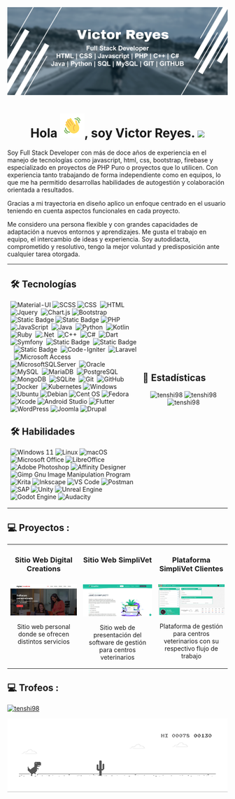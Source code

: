 <img src='https://raw.githubusercontent.com/tenshi98/tenshi98/main/resources/Portada%203.png' />

<h1 align="center">
Hola <img src="https://raw.githubusercontent.com/tenshi98/tenshi98/main/resources/Wave.gif" height="55px" width="55px">, soy Victor Reyes.
<a href="https://github.com/DenverCoder1/readme-typing-svg"><img src="https://readme-typing-svg.herokuapp.com?font=Time+New+Roman&color=green&size=25&center=true&vCenter=true&width=600&height=100&lines=Soy+un+Programador+PHP;Soy+un+Desarrollador+Web;Soy+un+Full+Stack+Developer&hearts;;"></a>
</h1>

<p align="left">
Soy Full Stack Developer con más de doce años de experiencia en el manejo de tecnologías como javascript, html, css, bootstrap, firebase y especializado en proyectos de PHP Puro o proyectos que lo utilicen. Con experiencia tanto trabajando de forma independiente como en equipos, lo que me ha permitido desarrollas habilidades de autogestión y colaboración orientada a resultados.<br/>

Gracias a mi trayectoria en diseño aplico un enfoque centrado en el usuario teniendo en cuenta aspectos funcionales en cada proyecto.<br/>

Me considero una persona flexible y con grandes capacidades de adaptación a nuevos entornos y aprendizajes. Me gusta el trabajo en equipo, el intercambio de ideas y experiencia. Soy autodidacta, comprometido y resolutivo, tengo la mejor voluntad y predisposición ante cualquier tarea otorgada.
<p>

<table width="100%" >
<tr>
<td width="60%">

## 🛠️ Tecnologías

![Material-UI](https://img.shields.io/badge/-Material--UI-000?&logo=Material-UI)
![SCSS](https://img.shields.io/badge/-SCSS-000?&logo=Sass)
![CSS](https://img.shields.io/badge/-CSS-0D1117?style=flat&logo=CSS3&logoColor=1572B6)&nbsp;
![HTML](https://img.shields.io/badge/-HTML-000?&logo=HTML5)
![Jquery](https://img.shields.io/badge/jQuery-0769AD?style=flat&logo=jquery&logoColor=white)&nbsp;
![Chart.js](https://img.shields.io/badge/-Chart.js-000?&logo=Chart.js)
![Bootstrap](https://img.shields.io/badge/bootstrap-%238511FA.svg?style=flat&logo=bootstrap&logoColor=white)
![Static Badge](https://img.shields.io/badge/Pure_CSS-blue?style=flat)
![Static Badge](https://img.shields.io/badge/HTML_KickStart-green?style=flat)
![PHP](https://img.shields.io/badge/PHP-777BB4?style=flat&logo=php&logoColor=white)&nbsp;
![JavaScript](https://img.shields.io/badge/-JavaScript-05122A?style=flat&logo=javascript)&nbsp;
![Java](https://img.shields.io/badge/java-%23ED8B00.svg?style=flat&logo=openjdk&logoColor=java)&nbsp;
![Python](https://img.shields.io/badge/-Python-05122A?style=flat&logo=python)&nbsp;
![Kotlin](https://img.shields.io/badge/-Kotlin-0D1117?style=flat&logo=kotlin)&nbsp;
![Ruby](https://img.shields.io/badge/ruby-%23CC342D.svg?style=flat&logo=ruby&logoColor=white)&nbsp;
![.Net](https://img.shields.io/badge/.NET-5C2D91?style=fflat&logo=.net&logoColor=white)&nbsp;
![C++](https://img.shields.io/badge/-C++-05122A?style=flat&logo=C%2B%2B&logoColor=00599C)&nbsp;
![C#](https://img.shields.io/badge/c%23-%23239120.svg?style=flat&logoColor=white)&nbsp;
![Dart](https://img.shields.io/badge/-Dart-0D1117?style=flat&logo=dart)&nbsp;
![Symfony](https://img.shields.io/badge/symfony-%23000000.svg?style=flat&logo=symfony&logoColor=white)&nbsp;
![Static Badge](https://img.shields.io/badge/cakePHP-blue?style=flat)&nbsp;
![Static Badge](https://img.shields.io/badge/Yii_PHP_Framework-black?style=flat)&nbsp;
![Static Badge](https://img.shields.io/badge/Europio_Engine-blue?style=flat)&nbsp;
![Code-Igniter](https://img.shields.io/badge/CodeIgniter-%23EF4223.svg?style=flat&logo=codeIgniter&logoColor=white)&nbsp;
![Laravel](https://img.shields.io/badge/laravel-%23FF2D20.svg?style=flat&logo=laravel&logoColor=white)&nbsp;
![Microsoft Access](https://img.shields.io/badge/Microsoft_Access-A4373A?style=flat&logo=microsoft-access&logoColor=white)&nbsp;
![MicrosoftSQLServer](https://img.shields.io/badge/Microsoft%20SQL%20Server-CC2927?style=flat&logo=microsoft%20sql%20server&logoColor=white)&nbsp;
![Oracle](https://img.shields.io/badge/Oracle-F80000?style=flat&logo=oracle&logoColor=white)&nbsp;
![MySQL](https://img.shields.io/badge/MySQL-00000F?style=flat&logo=mysql&logoColor=white)&nbsp;
![MariaDB](https://img.shields.io/badge/MariaDB-003545?style=flat&logo=mariadb&logoColor=white)&nbsp;
![PostgreSQL](https://img.shields.io/badge/PostgreSQL-316192?style=flat&logo=postgresql&logoColor=green)&nbsp;
![MongoDB](https://img.shields.io/badge/-MongoDB-000?style=flat&&logo=MongoDB)&nbsp;
![SQLite](https://img.shields.io/badge/-SQLite-000?&style=flat&logo=SQLite)&nbsp;
![Git](https://img.shields.io/badge/-Git-05122A?style=flat&logo=git)&nbsp;
![GitHub](https://img.shields.io/badge/-GitHub-05122A?style=flat&logo=github)&nbsp;
![Docker](https://img.shields.io/badge/-Docker-0D1117?style=flat&logo=docker)&nbsp;
![Kubernetes](https://img.shields.io/badge/-Kubernetes-000?style=flat&&logo=Kubernetes)
![Windows](https://img.shields.io/badge/Windows-0078D6?style=flat&logo=windows&logoColor=white)
![Ubuntu](https://img.shields.io/badge/Ubuntu-E95420?style=flat&logo=ubuntu&logoColor=white)
![Debian](https://img.shields.io/badge/Debian-D70A53?style=flat&logo=debian&logoColor=white)
![Cent OS](https://img.shields.io/badge/cent%20os-002260?style=flat&logo=centos&logoColor=F0F0F0)
![Fedora](https://img.shields.io/badge/Fedora-294172?style=flat&logo=fedora&logoColor=white)
![Xcode](https://img.shields.io/badge/Xcode-007ACC?style=flat&logo=Xcode&logoColor=white)
![Android Studio](https://img.shields.io/badge/android%20studio-23239120?style=flat&logo=android%20studio&logoColor=white)
![Flutter](https://img.shields.io/badge/-Flutter-0D1117?style=flat&logo=flutter)&nbsp;
![WordPress](https://img.shields.io/badge/WordPress-%23117AC9.svg?style=flat&logo=WordPress&logoColor=white)
![Joomla](https://img.shields.io/badge/joomla-%235091CD.svg?style=flat&logo=joomla&logoColor=white)
![Drupal](https://img.shields.io/badge/drupal-%230678BE.svg?style=flat&logo=drupal&logoColor=white)

<!--
![React](https://img.shields.io/badge/-React-000?&logo=React)
![Redux](https://img.shields.io/badge/-Redux-000?&logo=Redux)
![Next.js](https://img.shields.io/badge/-Next.js-000?&logo=Next.js)
![Chakra UI](https://img.shields.io/badge/-Chakra%20UI-000?&logo=Chakra-UI)
![RGSS](https://img.shields.io/badge/ruby-%23CC342D.svg?style=flat&logo=ruby&logoColor=white)&nbsp;
![ASP](https://img.shields.io/badge/ruby-%23CC342D.svg?style=flat&logo=ruby&logoColor=white)&nbsp;
![VISUALBASIC](https://img.shields.io/badge/ruby-%23CC342D.svg?style=flat&logo=ruby&logoColor=white)&nbsp;
![JSON](https://img.shields.io/badge/ruby-%23CC342D.svg?style=flat&logo=ruby&logoColor=white)&nbsp;
![AJAX](https://img.shields.io/badge/ruby-%23CC342D.svg?style=flat&logo=ruby&logoColor=white)&nbsp;
![TypeScript](https://img.shields.io/badge/-TypeScript-0D1117?style=flat&logo=typescript)&nbsp;
![Django](https://img.shields.io/badge/-Django-0D1117?style=flat&logo=django)&nbsp;
![GO](https://img.shields.io/badge/-GO-000?&logo=Go)
![GraphQL](https://img.shields.io/badge/-GraphQL-000?&logo=GraphQL)
![HCL](https://img.shields.io/badge/-HCL-000?&logo=HCL)
![Bash](https://img.shields.io/badge/-Bash-000?&logo=GNU-Bash)
![APEX](https://img.shields.io/badge/-APEX-000?&logo=Salesforce)
![LWC](https://img.shields.io/badge/-LWC-000?&logo=Salesforce)
![PineScript](https://img.shields.io/badge/-PineScript-000?&logo=TradingView)
![Node.js](https://img.shields.io/badge/-Node.js-0D1117?style=flat&logo=node.js)&nbsp;
![React](https://img.shields.io/badge/-React-0D1117?style=flat&logo=react)&nbsp;
![React Native](https://img.shields.io/badge/-React%20Native-0D1117?style=flat&logo=react)&nbsp;
![Redis](https://img.shields.io/badge/-Redis-000?&logo=Redis)
-->

## 🛠️ Habilidades

![Windows 11](https://img.shields.io/badge/Windows%2011-%230079d5.svg?style=flat&logo=Windows%2011&logoColor=white)
![Linux](https://img.shields.io/badge/Linux-FCC624?style=flat&logo=linux&logoColor=black)
![macOS](https://img.shields.io/badge/mac%20os-000000?style=flat&logo=macos&logoColor=F0F0F0)
![Microsoft Office](https://img.shields.io/badge/Microsoft_Office-D83B01?style=flat&logo=microsoft-office&logoColor=white)
![LibreOffice](https://img.shields.io/badge/LibreOffice-%2318A303?style=flat&logo=LibreOffice&logoColor=white)
![Adobe Photoshop](https://img.shields.io/badge/adobe%20photoshop-%2331A8FF.svg?style=flat&logo=adobe%20photoshop&logoColor=white)
![Affinity Designer](https://img.shields.io/badge/affinity%20desginer-%231B72BE.svg?style=flat&logo=affinity-designer&logoColor=white)
![Gimp Gnu Image Manipulation Program](https://img.shields.io/badge/Gimp-657D8B?style=flat&logo=gimp&logoColor=FFFFFF)
![Krita](https://img.shields.io/badge/Krita-203759?style=flat&logo=krita&logoColor=EEF37B)
![Inkscape](https://img.shields.io/badge/Inkscape-e0e0e0?style=flat&logo=inkscape&logoColor=080A13)
![VS Code](https://img.shields.io/badge/-VS%20Code-000?tyle=flat&logo=Visual-Studio-Code)
![Postman](https://img.shields.io/badge/-Postman-000?&tyle=flat&logo=Postman)
![SAP](https://img.shields.io/badge/SAP-0FAAFF?style=flat&logo=sap&logoColor=white)
![Unity](https://img.shields.io/badge/unity-%23000000.svg?style=flat&logo=unity&logoColor=white)
![Unreal Engine](https://img.shields.io/badge/unrealengine-%23313131.svg?style=flat&logo=unrealengine&logoColor=white)
![Godot Engine](https://img.shields.io/badge/GODOT-%23FFFFFF.svg?style=flat&logo=godot-engine)
![Audacity](https://img.shields.io/badge/Audacity-0000CC?style=flat&logo=audacity&logoColor=white)



<!--
![GitLab](https://img.shields.io/badge/-GitLab-000?&logo=GitLab)
![Jest](https://img.shields.io/badge/-Jest-000?&logo=Jest)
![Cypress](https://img.shields.io/badge/-Cypress-000?&logo=Cypress)
![Jira](https://img.shields.io/badge/-Jira-000?&logo=Jira)
![Redis](https://img.shields.io/badge/-Redis-000?&logo=Redis)
-->


</td>
<td>

## 📄 Estadísticas

<p align="center">
<img width="100%" src="https://github-readme-stats.vercel.app/api/top-langs?username=tenshi98&show_icons=true&locale=en&layout=compact" alt="tenshi98" />
<img width="100%" src="https://github-readme-stats.vercel.app/api?username=tenshi98&show_icons=true&locale=en" alt="tenshi98" />
<img width="100%" src="https://github-readme-streak-stats.herokuapp.com/?user=tenshi98" alt="tenshi98" />
</p>

</td>
</tr>
</table>

<h2 align="left">💻 Proyectos :</h2>
<table>
	<tr>
		<td width="33%" style="vertical-align: top;">
			<h3 align="center" style="height:50px;">Sitio Web Digital Creations</h3>
			<div align="center">
				<a href="https://web.digitalcreations.cl/" target="_blank"><img src="https://raw.githubusercontent.com/tenshi98/tenshi98/main/resources/web-1.jpg" width="100%" alt="Curso básico android"></a>
				<p>Sitio web personal donde se ofrecen distintos servicios</p>
			</div>
		</td>
		<td width="34%" style="vertical-align: top;">
			<h3 align="center" style="height:50px;">Sitio Web SimpliVet</h3>
			<div align="center">
				<a href="https://simplivet.cl/" target="_blank"><img src="https://raw.githubusercontent.com/tenshi98/tenshi98/main/resources/web-2.jpg" width="100%" alt="Curso básico android"></a>
				<p>Sitio web de presentación del software de gestión para centros veterinarios</p>
			</div>
		</td>
		<td width="33%" style="vertical-align: top;">
			<h3 align="center" style="height:50px;">Plataforma SimpliVet Clientes</h3>
			<div align="center">
				<a href="https://github.com/ArisGuimera/Android-Expert" target="_blank"><img src="https://raw.githubusercontent.com/tenshi98/tenshi98/main/resources/intranet-1.jpg" width="100%" alt="Curso básico android"></a>
				<p>Plataforma de gestión para centros veterinarios con su respectivo flujo de trabajo</p>
			</div>
		</td>
	</tr>
</table>


<h2 align="left">💻 Trofeos :</h2>
<p align="left"> <a href="https://github.com/ryo-ma/github-profile-trophy"><img src="https://github-profile-trophy.vercel.app/?username=tenshi98" alt="tenshi98" /></a></p>

<img src='https://raw.githubusercontent.com/tenshi98/tenshi98/main/resources/dino.gif' />